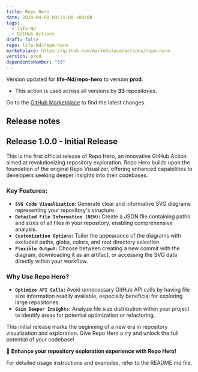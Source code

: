 ```yaml
---
title: Repo Hero
date: 2024-04-08 03:31:00 +00:00
tags:
  - life-Nd
  - GitHub Actions
draft: false
repo: life-Nd/repo-hero
marketplace: https://github.com/marketplace/actions/repo-hero
version: prod
dependentsNumber: "33"
---
```



Version updated for **life-Nd/repo-hero** to version **prod**.
- This action is used across all versions by **33** repositories.

Go to the [GitHub Marketplace](https://github.com/marketplace/actions/repo-hero) to find the latest changes.

## Release notes

## Release 1.0.0 - Initial Release

This is the first official release of Repo Hero, an innovative GitHub Action aimed at revolutionizing repository exploration. Repo Hero builds upon the foundation of the original Repo Visualizer, offering enhanced capabilities to developers seeking deeper insights into their codebases.

### Key Features:
- **`SVG Code Visualization`:** Generate clear and informative SVG diagrams representing your repository's structure.
- **`Detailed File Information (NEW)`:** Create a JSON file containing paths and sizes of all files in your repository, enabling comprehensive analysis.
- **`Customization Options`:** Tailor the appearance of the diagrams with excluded paths, globs, colors, and root directory selection.
- **`Flexible Output`:** Choose between creating a new commit with the diagram, downloading it as an artifact, or accessing the SVG data directly within your workflow.

### Why Use Repo Hero?
- **`Optimize API Calls`:** Avoid unnecessary GitHub API calls by having file size information readily available, especially beneficial for exploring large repositories.
- **`Gain Deeper Insights`:** Analyze file size distribution within your project to identify areas for potential optimization or refactoring.

This initial release marks the beginning of a new era in repository visualization and exploration. Give Repo Hero a try and unlock the full potential of your codebase!

🚀 **Enhance your repository exploration experience with Repo Hero!**

For detailed usage instructions and examples, refer to the README.md file.

